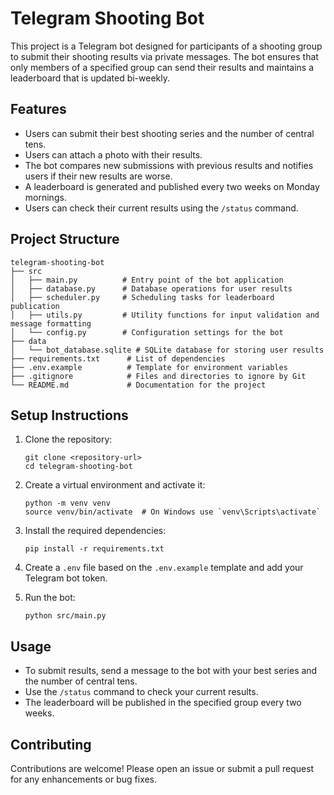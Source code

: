 # Telegram Shooting Bot

This project is a Telegram bot designed for participants of a shooting group to submit their shooting results via private messages. The bot ensures that only members of a specified group can send their results and maintains a leaderboard that is updated bi-weekly.

## Features

- Users can submit their best shooting series and the number of central tens.
- Users can attach a photo with their results.
- The bot compares new submissions with previous results and notifies users if their new results are worse.
- A leaderboard is generated and published every two weeks on Monday mornings.
- Users can check their current results using the `/status` command.

## Project Structure

```
telegram-shooting-bot
├── src
│   ├── main.py          # Entry point of the bot application
│   ├── database.py      # Database operations for user results
│   ├── scheduler.py     # Scheduling tasks for leaderboard publication
│   ├── utils.py         # Utility functions for input validation and message formatting
│   └── config.py        # Configuration settings for the bot
├── data
│   └── bot_database.sqlite # SQLite database for storing user results
├── requirements.txt      # List of dependencies
├── .env.example          # Template for environment variables
├── .gitignore            # Files and directories to ignore by Git
└── README.md             # Documentation for the project
```

## Setup Instructions

1. Clone the repository:
   ```
   git clone <repository-url>
   cd telegram-shooting-bot
   ```

2. Create a virtual environment and activate it:
   ```
   python -m venv venv
   source venv/bin/activate  # On Windows use `venv\Scripts\activate`
   ```

3. Install the required dependencies:
   ```
   pip install -r requirements.txt
   ```

4. Create a `.env` file based on the `.env.example` template and add your Telegram bot token.

5. Run the bot:
   ```
   python src/main.py
   ```

## Usage

- To submit results, send a message to the bot with your best series and the number of central tens.
- Use the `/status` command to check your current results.
- The leaderboard will be published in the specified group every two weeks.

## Contributing

Contributions are welcome! Please open an issue or submit a pull request for any enhancements or bug fixes.